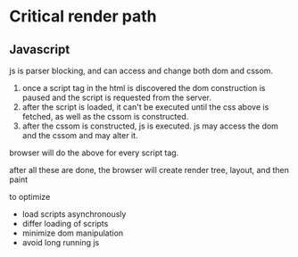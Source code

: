 # Critical render path

## Javascript

js is parser blocking, and can access and change both dom and cssom.

1. once a script tag in the html is discovered the dom construction is paused and the script is requested from the server.
1. after the script is loaded, it can't be executed until the css above is fetched, as well as the cssom is constructed.
1. after the cssom is constructed, js is executed. js may access the dom and the cssom and may alter it.

browser will do the above for every script tag.

after all these are done, the browser will create render tree, layout, and then paint

to optimize

- load scripts asynchronously
- differ loading of scripts
- minimize dom manipulation
- avoid long running js
